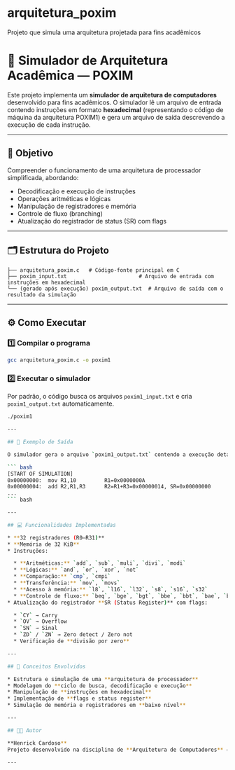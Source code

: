 # arquitetura_poxim
Projeto que simula uma arquitetura projetada para fins acadêmicos
# 🧮 Simulador de Arquitetura Acadêmica — POXIM

Este projeto implementa um **simulador de arquitetura de computadores** desenvolvido para fins acadêmicos.
O simulador lê um arquivo de entrada contendo instruções em formato **hexadecimal** (representando o código de máquina da arquitetura POXIM1) e gera um arquivo de saída descrevendo a execução de cada instrução.

---

## 🎯 Objetivo

Compreender o funcionamento de uma arquitetura de processador simplificada, abordando:

* Decodificação e execução de instruções
* Operações aritméticas e lógicas
* Manipulação de registradores e memória
* Controle de fluxo (branching)
* Atualização do registrador de status (SR) com flags

---

## 🗂️ Estrutura do Projeto

```
├── arquitetura_poxim.c   # Código-fonte principal em C
├── poxim_input.txt                       # Arquivo de entrada com instruções em hexadecimal
└── (gerado após execução) poxim_output.txt  # Arquivo de saída com o resultado da simulação
```

---

## ⚙️ Como Executar

### 1️⃣ Compilar o programa

```bash
gcc arquitetura_poxim.c -o poxim1
```

### 2️⃣ Executar o simulador

Por padrão, o código busca os arquivos `poxim1_input.txt` e cria `poxim1_output.txt` automaticamente.

```bash
./poxim1

---

## 🧾 Exemplo de Saída

O simulador gera o arquivo `poxim1_output.txt` contendo a execução detalhada, linha a linha, com o valor dos registradores e o estado dos flags.

``` bash
[START OF SIMULATION]
0x00000000:  mov R1,10         R1=0x0000000A
0x00000004:  add R2,R1,R3      R2=R1+R3=0x00000014, SR=0x00000000
...
``` bash

---

## 💻 Funcionalidades Implementadas

* **32 registradores (R0–R31)**
* **Memória de 32 KiB**
* Instruções:

  * **Aritméticas:** `add`, `sub`, `muli`, `divi`, `modi`
  * **Lógicas:** `and`, `or`, `xor`, `not`
  * **Comparação:** `cmp`, `cmpi`
  * **Transferência:** `mov`, `movs`
  * **Acesso à memória:** `l8`, `l16`, `l32`, `s8`, `s16`, `s32`
  * **Controle de fluxo:** `beq`, `bge`, `bgt`, `bbe`, `bbt`, `bae`, `bat`
* Atualização do registrador **SR (Status Register)** com flags:

  * `CY` → Carry
  * `OV` → Overflow
  * `SN` → Sinal
  * `ZD` / `ZN` → Zero detect / Zero not
  * Verificação de **divisão por zero**

---

## 🧠 Conceitos Envolvidos

* Estrutura e simulação de uma **arquitetura de processador**
* Modelagem do **ciclo de busca, decodificação e execução**
* Manipulação de **instruções em hexadecimal**
* Implementação de **flags e status register**
* Simulação de memória e registradores em **baixo nível**

---

## 👨‍💻 Autor

**Henrick Cardoso**
Projeto desenvolvido na disciplina de **Arquitetura de Computadores** — 2024.

---
